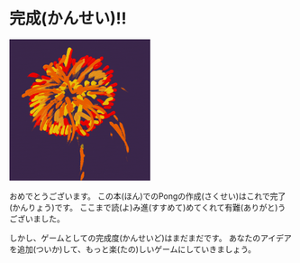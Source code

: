 # 完成(かんせい)!!

![](fire.png)

おめでとうございます。
この本(ほん)でのPongの作成(さくせい)はこれで完了(かんりょう)です。
ここまで読(よ)み進(すすめて)めてくれて有難(ありがと)うございました。

しかし、ゲームとしての完成度(かんせいど)はまだまだです。
あなたのアイデアを追加(ついか)して、もっと楽(たの)しいゲームにしていきましょう。


